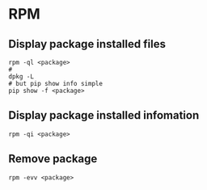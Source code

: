 # RPM

## Display package installed files
```
rpm -ql <package>
#
dpkg -L
# but pip show info simple
pip show -f <package>
```

## Display package installed infomation
```
rpm -qi <package>
```

## Remove package
```
rpm -evv <package>
```
